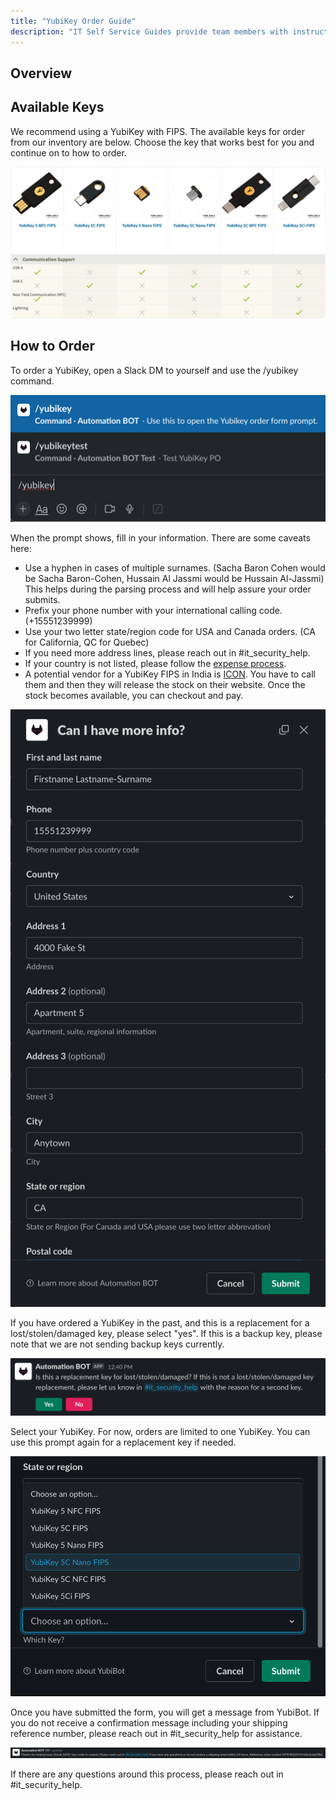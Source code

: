 ```yaml
---
title: "YubiKey Order Guide"
description: "IT Self Service Guides provide team members with instructions for frequently asked questions for installing, configuration, and troubleshooting your laptop or our tech stack applications."
---
```


## Overview

## Available Keys

We recommend using a YubiKey with FIPS. The available keys for order from our inventory are below. Choose the key that works best for you and continue on to how to order.

![Available Keys](available_keys.png)

## How to Order

To order a YubiKey, open a Slack DM to yourself and use the /yubikey command.

![image_1](./image_1.png)

When the prompt shows, fill in your information. There are some caveats here:

- Use a hyphen in cases of multiple surnames. (Sacha Baron Cohen would be Sacha Baron-Cohen, Hussain Al Jassmi would be Hussain Al-Jassmi) This helps during the parsing process and will help assure your order submits.
- Prefix your phone number with your international calling code. (+15551239999)
- Use your two letter state/region code for USA and Canada orders. (CA for California, QC for Quebec)
- If you need more address lines, please reach out in #it_security_help.
- If your country is not listed, please follow the [expense process](https://handbook.gitlab.com/handbook/finance/expenses/).
- A potential vendor for a YubiKey FIPS in India is [ICON](https://icons.net.in/product/yubico-yubikey-5c-nfc-fips-security-key/). You have to call them and then they will release the stock on their website. Once the stock becomes available, you can checkout and pay.

![image_2](./image_2.png)

If you have ordered a YubiKey in the past, and this is a replacement for a lost/stolen/damaged key, please select "yes". If this is a backup key, please note that we are not sending backup keys currently.

![image_5](./image_5.png)

Select your YubiKey. For now, orders are limited to one YubiKey. You can use this prompt again for a replacement key if needed.

![image_3](./image_3.png)

Once you have submitted the form, you will get a message from YubiBot. If you do not receive a confirmation message including your shipping reference number, please reach out in #it_security_help for assistance.

![image_4](./image_4.png)

If there are any questions around this process, please reach out in #it_security_help.
